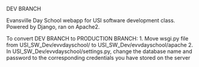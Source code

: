 DEV BRANCH

Evansville Day School webapp for USI software development class. Powered by Django, ran on Apache2.

To convert DEV BRANCH to PRODUCTION BRANCH:
	1. Move wsgi.py file from USI_SW_Dev/evvdayschool/ to USI_SW_Dev/evvdayschool/apache
	2. In USI_SW_Dev/evvdayschool/settings.py, change the database name and password to the corresponding credentials you have stored on the server

